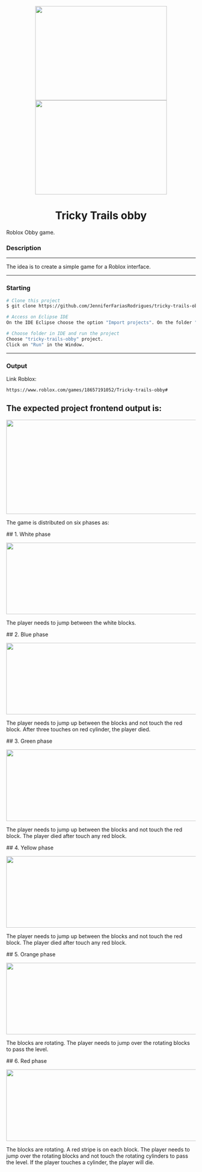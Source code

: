<p align="center">
 <img src="https://hermes.dio.me/articles/cover/9449651b-e61d-4e4a-8460-4a5063e77afb.jpg" height="250" width="350">  
 <img src="https://t.ctcdn.com.br/SlpfhAXXAd-NGnufpTrKozPoabg=/1200x675/smart/i609512.jpeg" height="250" width="350 </p>
  <h1 align="center"></h1>
 <h1 align="center">Tricky Trails obby</h1>
<p align="center">
</p>
Roblox Obby game.


### Description 
---
The idea is to create a simple game for a Roblox interface.

---

### Starting
```bash
# Clone this project
$ git clone https://github.com/JenniferFariasRodrigues/tricky-trails-obby.git

# Access on Eclipse IDE
On the IDE Eclipse choose the option "Import projects". On the folder "General" choose "Existing Projects into workspace" and choose  tricky-trails-obby folder.

# Choose folder in IDE and run the project
Choose "tricky-trails-obby" project.
Click on "Run" in the Window.

```

---
### Output

Link Roblox:
```
https://www.roblox.com/games/18657191052/Tricky-trails-obby#
```



## The expected project frontend output is:
<p align="center">
 <img src="https://github.com/JenniferFariasRodrigues/tricky-trails-obby/blob/feature/gameplay-engine/images/obby_pic_oficial.jpeg" height="250" width="550"> 
</p>

The game is distributed on six phases as:
 
<p>
## 1. White phase
</p>

<p align="center">
 <img src="https://github.com/JenniferFariasRodrigues/tricky-trails-obby/blob/feature/gameplay-engine/images/white_phase.jpeg" height="190" width="800"> 
</p>

The player needs to jump between the white blocks.


<p>
## 2. Blue phase
</p>

<p align="center">
 <img src="https://github.com/JenniferFariasRodrigues/tricky-trails-obby/blob/feature/gameplay-engine/images/blue_phase.jpeg" height="190" width="800"> 
</p>


The player needs to jump up between the blocks and not touch the red block. After three touches on red cylinder, the player died.


<p>
## 3. Green phase
</p>

<p align="center">
 <img src="https://github.com/JenniferFariasRodrigues/tricky-trails-obby/blob/feature/gameplay-engine/images/green_phase_oficial.jpeg" height="190" width="800"> 
</p>


The player needs to jump up between the blocks and not touch the red block. The player died after touch any red block.


<p>
## 4. Yellow phase
</p>

<p align="center">
 <img src="https://github.com/JenniferFariasRodrigues/tricky-trails-obby/blob/feature/gameplay-engine/images/yellow_phase_oficial.jpeg" height="190" width="800"> 
</p>


The player needs to jump up between the blocks and not touch the red block. The player died after touch any red block.


<p>
## 5. Orange phase
</p>

<p align="center">
 <img src="https://github.com/JenniferFariasRodrigues/tricky-trails-obby/blob/feature/gameplay-engine/images/orange_phase_oficial.jpeg" height="190" width="800"> 
</p>


The blocks are rotating. The player needs to jump over the rotating blocks to pass the level.

 <p>
## 6. Red phase
</p>

<p align="center">
 <img src="https://github.com/JenniferFariasRodrigues/tricky-trails-obby/blob/feature/gameplay-engine/images/red_phase_oficial.jpeg" height="190" width="800"> 
</p>


The blocks are rotating. A red stripe is on each block. The player needs to jump over the rotating blocks and not touch the rotating cylinders to pass the level. If the player touches a cylinder, the player will die.


